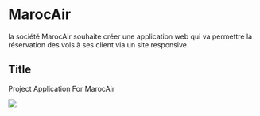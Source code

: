 # MarocAir

la société MarocAir souhaite créer une application web qui va permettre la réservation des vols à ses client via un site responsive.

## Title

Project Application For MarocAir

![](https://static.lematin.ma/files/lematin/images/articles/2022/09/3f008e47c214b877e2f9c291a6064675.jpg)

